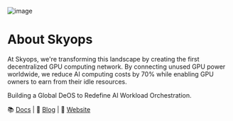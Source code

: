 ![image](https://skyopslabs.ai/images/github.png)
# About Skyops

At Skyops, we're transforming this landscape by creating the first decentralized GPU computing network. By connecting unused GPU power worldwide, we reduce AI computing costs by 70% while enabling GPU owners to earn from their idle resources.

Building a Global DeOS to Redefine AI Workload Orchestration.

📚 [Docs](https://docs.skyopslabs.ai/) | 📖 [Blog](https://skyopslabs.medium.com) | 🔗 [Website](https://www.skyopslabs.ai/)
